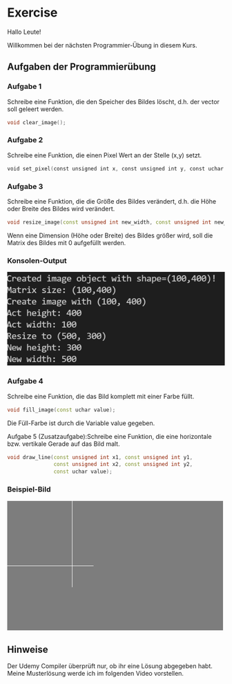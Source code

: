 # Exercise

Hallo Leute!

Willkommen bei der nächsten Programmier-Übung in diesem Kurs.

## Aufgaben der Programmierübung

### Aufgabe 1

Schreibe eine Funktion, die den Speicher des Bildes löscht, d.h. der vector soll geleert werden.

```cpp
void clear_image();
```

### Aufgabe 2

Schreibe eine Funktion, die einen Pixel Wert an der Stelle (x,y) setzt.

```cpp
void set_pixel(const unsigned int x, const unsigned int y, const uchar value);
```

### Aufgabe 3

Schreibe eine Funktion, die die Größe des Bildes verändert, d.h. die Höhe oder Breite des Bildes wird verändert.

```cpp
void resize_image(const unsigned int new_width, const unsigned int new_height);
```

Wenn eine Dimension (Höhe oder Breite) des Bildes größer wird, soll die Matrix des Bildes mit 0 aufgefüllt werden.

### Konsolen-Output

![alt](./../media/Exercise8_1.png)

### Aufgabe 4

Schreibe eine Funktion, die das Bild komplett mit einer Farbe füllt.

```cpp
void fill_image(const uchar value);
```

Die Füll-Farbe ist durch die Variable value gegeben.

Aufgabe 5 (Zusatzaufgabe):Schreibe eine Funktion, die eine horizontale bzw. vertikale Gerade auf das Bild malt.

```cpp
void draw_line(const unsigned int x1, const unsigned int y1, 
	           const unsigned int x2, const unsigned int y2, 
	           const uchar value);
```

### Beispiel-Bild

![alt](./../media/Exercise8_2.bmp)

## Hinweise

Der Udemy Compiler überprüft nur, ob ihr eine Lösung abgegeben habt.  
Meine Musterlösung werde ich im folgenden Video vorstellen.
